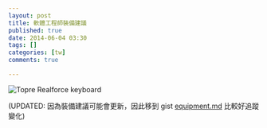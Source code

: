 ```yaml
---
layout: post
title: 軟體工程師裝備建議
published: true
date: 2014-06-04 03:30
tags: []
categories: [tw]
comments: true

---
```

![Topre Realforce keyboard](https://lh3.googleusercontent.com/-SFF0CUHwsOQ/U7YSENrORQI/AAAAAAAAB1s/KhBqIJTmBsc/w800-h337-no/realforce86.jpg)

(UPDATED: 因為裝備建議可能會更新，因此移到 gist [equipment.md](https://gist.github.com/ascendbruce/3bc516de84e88d7bf492) 比較好追蹤變化)

<script src="https://gist.github.com/ascendbruce/3bc516de84e88d7bf492.js"></script>
